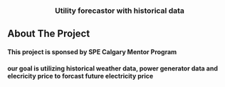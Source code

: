 <h3 align="center">Utility forecastor with historical data</h3>

<!-- ABOUT THE PROJECT -->
## About The Project

#### This project is sponsed by SPE Calgary Mentor Program

#### our goal is utilizing historical weather data, power generator data and elecricity price to forcast future electricity price